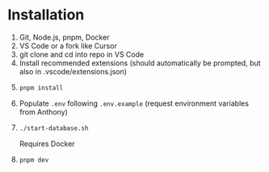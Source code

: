 # Installation

1. Git, Node.js, pnpm, Docker
2. VS Code or a fork like Cursor
3. git clone and cd into repo in VS Code
4. Install recommended extensions (should automatically be prompted, but also in .vscode/extensions.json)
5. ```bash
   pnpm install
   ```
6. Populate `.env` following `.env.example` (request environment variables from Anthony)
7. ```bash
   ./start-database.sh
   ```
   Requires Docker
8. ```bash
   pnpm dev
   ```
